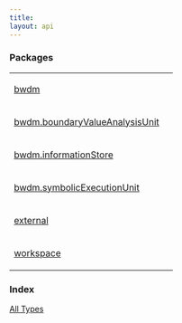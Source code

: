 ```yaml
---
title: 
layout: api
---
```


### Packages
<link rel="stylesheet" type="text/css" href="styles.css">

<table class="api-docs-table">
<tbody>
<tr>
<td markdown="1">

<a href="bwdm/index.html">bwdm</a>


</td>
<td markdown="1">

</td>
</tr>
<tr>
<td markdown="1">

<a href="bwdm.boundary-value-analysis-unit/index.html">bwdm.boundaryValueAnalysisUnit</a>


</td>
<td markdown="1">

</td>
</tr>
<tr>
<td markdown="1">

<a href="bwdm.information-store/index.html">bwdm.informationStore</a>


</td>
<td markdown="1">

</td>
</tr>
<tr>
<td markdown="1">

<a href="bwdm.symbolic-execution-unit/index.html">bwdm.symbolicExecutionUnit</a>


</td>
<td markdown="1">

</td>
</tr>
<tr>
<td markdown="1">

<a href="external/index.html">external</a>


</td>
<td markdown="1">

</td>
</tr>
<tr>
<td markdown="1">

<a href="workspace/index.html">workspace</a>


</td>
<td markdown="1">

</td>
</tr>
</tbody>
</table>

### Index

<a href="alltypes/index.html">All Types</a>